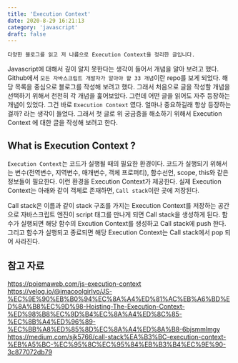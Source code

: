 ```yaml
---
title: 'Execution Context'
date: 2020-8-29 16:21:13
category: 'javascript'
draft: false
---
```


```
다양한 블로그를 읽고 저 나름으로 Execution Context을 정리한 글입니다.
```

Javascript에 대해서 깊이 알지 못한다는 생각이 들어서 개념을 알아 보려고 했다. Github에서 `모든 자바스크립트 개발자가 알아야 할 33 개념`이란 repo를 보게 되었다. 해당 목록을 중심으로 블로그를 작성해 보려고 했다. 그래서 처음으로 글을 작성할 개념을 선택하기 위해서 천천히 각 개념을 훑어보았다. 그런데 어떤 글을 읽어도 자주 등장하는 개념이 있었다. 그건 바로 `Execution Context` 였다. 얼마나 중요하길래 항상 등장하는 걸까? 라는 생각이 들었다. 그래서 첫 글로 위 궁금증을 해소하기 위해서 Execution Context 에 대한 글을 작성해 보려고 한다.

## What is Execution Context ?

`Execution Context`는 코드가 실행될 때의 필요한 환경이다. 코드가 실행되기 위해서는 변수(전역변수, 지역변수, 매개변수, 객체 프로퍼티), 함수선언, scope, this와 같은 정보들이 필요한다. 이런 환경을 Execution Context가 제공한다. 실제 Execution Context는 아래와 같이 객체로 존재하면, `Call stack`이란 곳에 저장된다.

Call stack은 이름과 같이 stack 구조를 가지는 Execution Context를 저장하는 공간으로 자바스크립트 엔진이 script 태그를 만나게 되면 Call stack을 생성하게 된다. 함수가 실행되면 해당 함수의 Excution Context를 생성하고 Call stack에 push 한다. 그리고 함수가 실행되고 종료되면 해당 Execution Context는 Call stack에서 pop 되어 사라진다.

## 참고 자료

https://poiemaweb.com/js-execution-context
https://velog.io/@imacoolgirlyo/JS-%EC%9E%90%EB%B0%94%EC%8A%A4%ED%81%AC%EB%A6%BD%ED%8A%B8%EC%9D%98-Hoisting-The-Execution-Context-%ED%98%B8%EC%9D%B4%EC%8A%A4%ED%8C%85-%EC%8B%A4%ED%96%89-%EC%BB%A8%ED%85%8D%EC%8A%A4%ED%8A%B8-6bjsmmlmgy
https://medium.com/sjk5766/call-stack%EA%B3%BC-execution-context-%EB%A5%BC-%EC%95%8C%EC%95%84%EB%B3%B4%EC%9E%90-3c877072db79
